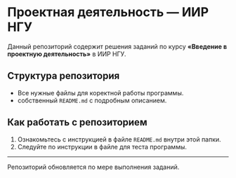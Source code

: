 # Проектная деятельность — ИИР НГУ

Данный репозиторий содержит решения заданий по курсу **«Введение в проектную деятельность»** в ИИР НГУ.  

## Структура репозитория
  - Все нужные файлы для коректной работы программы.
  - собственный `README.md` с подробным описанием.

## Как работать с репозиторием

1. Ознакомьтесь с инструкцией в файле `README.md` внутри этой папки.  
2. Следуйте по инструкции в файле для теста программы.

---

Репозиторий обновляется по мере выполнения заданий.

